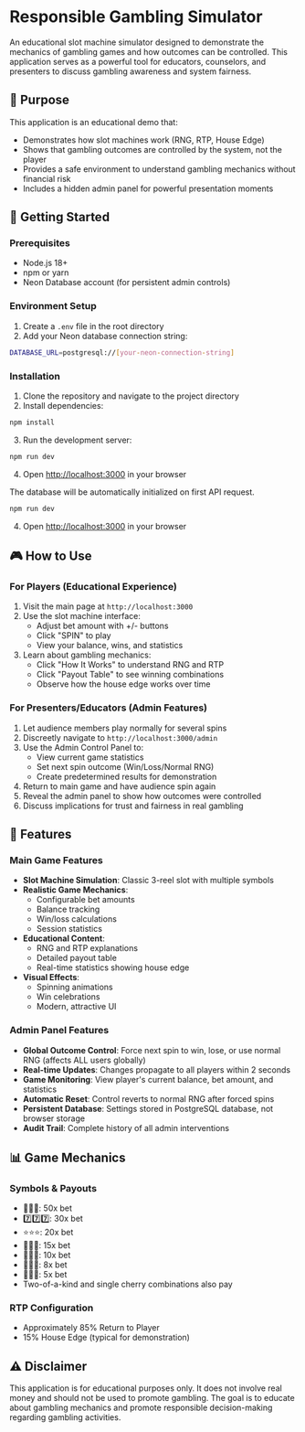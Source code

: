 # Responsible Gambling Simulator

An educational slot machine simulator designed to demonstrate the mechanics of gambling games and how outcomes can be controlled. This application serves as a powerful tool for educators, counselors, and presenters to discuss gambling awareness and system fairness.

## 🎯 Purpose

This application is an educational demo that:

- Demonstrates how slot machines work (RNG, RTP, House Edge)
- Shows that gambling outcomes are controlled by the system, not the player
- Provides a safe environment to understand gambling mechanics without financial risk
- Includes a hidden admin panel for powerful presentation moments

## 🚀 Getting Started

### Prerequisites

- Node.js 18+
- npm or yarn
- Neon Database account (for persistent admin controls)

### Environment Setup

1. Create a `.env` file in the root directory
2. Add your Neon database connection string:

```bash
DATABASE_URL=postgresql://[your-neon-connection-string]
```

### Installation

1. Clone the repository and navigate to the project directory
2. Install dependencies:

```bash
npm install
```

3. Run the development server:

```bash
npm run dev
```

4. Open [http://localhost:3000](http://localhost:3000) in your browser

The database will be automatically initialized on first API request.

```bash
npm run dev
```

4. Open [http://localhost:3000](http://localhost:3000) in your browser

## 🎮 How to Use

### For Players (Educational Experience)

1. Visit the main page at `http://localhost:3000`
2. Use the slot machine interface:
   - Adjust bet amount with +/- buttons
   - Click "SPIN" to play
   - View your balance, wins, and statistics
3. Learn about gambling mechanics:
   - Click "How It Works" to understand RNG and RTP
   - Click "Payout Table" to see winning combinations
   - Observe how the house edge works over time

### For Presenters/Educators (Admin Features)

1. Let audience members play normally for several spins
2. Discreetly navigate to `http://localhost:3000/admin`
3. Use the Admin Control Panel to:
   - View current game statistics
   - Set next spin outcome (Win/Loss/Normal RNG)
   - Create predetermined results for demonstration
4. Return to main game and have audience spin again
5. Reveal the admin panel to show how outcomes were controlled
6. Discuss implications for trust and fairness in real gambling

## 🔧 Features

### Main Game Features

- **Slot Machine Simulation**: Classic 3-reel slot with multiple symbols
- **Realistic Game Mechanics**:
  - Configurable bet amounts
  - Balance tracking
  - Win/loss calculations
  - Session statistics
- **Educational Content**:
  - RNG and RTP explanations
  - Detailed payout table
  - Real-time statistics showing house edge
- **Visual Effects**:
  - Spinning animations
  - Win celebrations
  - Modern, attractive UI

### Admin Panel Features

- **Global Outcome Control**: Force next spin to win, lose, or use normal RNG (affects ALL users globally)
- **Real-time Updates**: Changes propagate to all players within 2 seconds
- **Game Monitoring**: View player's current balance, bet amount, and statistics
- **Automatic Reset**: Control reverts to normal RNG after forced spins
- **Persistent Database**: Settings stored in PostgreSQL database, not browser storage
- **Audit Trail**: Complete history of all admin interventions

## 📊 Game Mechanics

### Symbols & Payouts

- 💎💎💎: 50x bet
- 7️⃣7️⃣7️⃣: 30x bet
- ⭐⭐⭐: 20x bet
- 🔔🔔🔔: 15x bet
- 🍊🍊🍊: 10x bet
- 🍋🍋🍋: 8x bet
- 🍒🍒🍒: 5x bet
- Two-of-a-kind and single cherry combinations also pay

### RTP Configuration

- Approximately 85% Return to Player
- 15% House Edge (typical for demonstration)

## ⚠️ Disclaimer

This application is for educational purposes only. It does not involve real money and should not be used to promote gambling. The goal is to educate about gambling mechanics and promote responsible decision-making regarding gambling activities.
